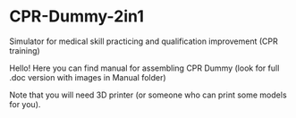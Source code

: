 # CPR-Dummy-2in1
Simulator for medical skill practicing and qualification improvement (CPR training)

Hello!
Here you can find manual for assembling CPR Dummy (look for full .doc version with images in Manual folder)

Note that you will need 3D printer (or someone who can print some models for you).
